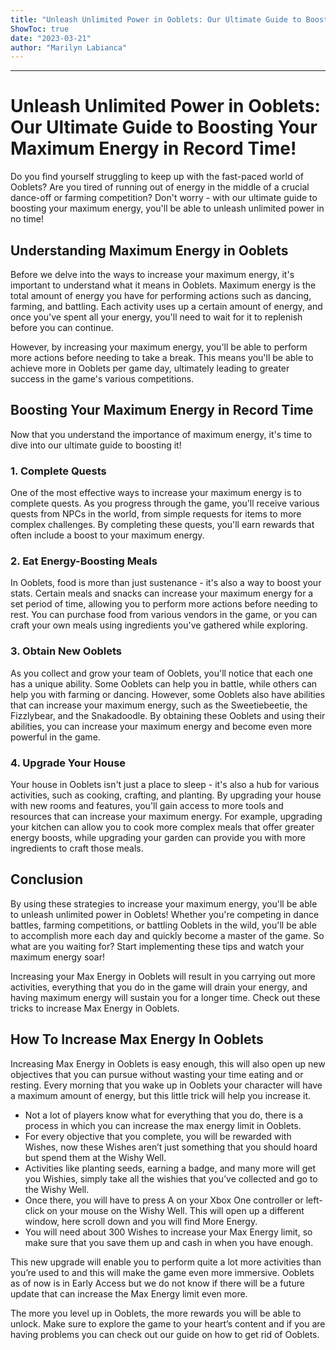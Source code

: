 ```yaml
---
title: "Unleash Unlimited Power in Ooblets: Our Ultimate Guide to Boosting Your Maximum Energy in Record Time!"
ShowToc: true 
date: "2023-03-21"
author: "Marilyn Labianca"
---
```

*****
# Unleash Unlimited Power in Ooblets: Our Ultimate Guide to Boosting Your Maximum Energy in Record Time!

Do you find yourself struggling to keep up with the fast-paced world of Ooblets? Are you tired of running out of energy in the middle of a crucial dance-off or farming competition? Don't worry - with our ultimate guide to boosting your maximum energy, you'll be able to unleash unlimited power in no time! 

## Understanding Maximum Energy in Ooblets

Before we delve into the ways to increase your maximum energy, it's important to understand what it means in Ooblets. Maximum energy is the total amount of energy you have for performing actions such as dancing, farming, and battling. Each activity uses up a certain amount of energy, and once you've spent all your energy, you'll need to wait for it to replenish before you can continue. 

However, by increasing your maximum energy, you'll be able to perform more actions before needing to take a break. This means you'll be able to achieve more in Ooblets per game day, ultimately leading to greater success in the game's various competitions.

## Boosting Your Maximum Energy in Record Time

Now that you understand the importance of maximum energy, it's time to dive into our ultimate guide to boosting it! 

### 1. Complete Quests

One of the most effective ways to increase your maximum energy is to complete quests. As you progress through the game, you'll receive various quests from NPCs in the world, from simple requests for items to more complex challenges. By completing these quests, you'll earn rewards that often include a boost to your maximum energy. 

### 2. Eat Energy-Boosting Meals

In Ooblets, food is more than just sustenance - it's also a way to boost your stats. Certain meals and snacks can increase your maximum energy for a set period of time, allowing you to perform more actions before needing to rest. You can purchase food from various vendors in the game, or you can craft your own meals using ingredients you've gathered while exploring.

### 3. Obtain New Ooblets

As you collect and grow your team of Ooblets, you'll notice that each one has a unique ability. Some Ooblets can help you in battle, while others can help you with farming or dancing. However, some Ooblets also have abilities that can increase your maximum energy, such as the Sweetiebeetie, the Fizzlybear, and the Snakadoodle. By obtaining these Ooblets and using their abilities, you can increase your maximum energy and become even more powerful in the game.

### 4. Upgrade Your House

Your house in Ooblets isn't just a place to sleep - it's also a hub for various activities, such as cooking, crafting, and planting. By upgrading your house with new rooms and features, you'll gain access to more tools and resources that can increase your maximum energy. For example, upgrading your kitchen can allow you to cook more complex meals that offer greater energy boosts, while upgrading your garden can provide you with more ingredients to craft those meals.

## Conclusion

By using these strategies to increase your maximum energy, you'll be able to unleash unlimited power in Ooblets! Whether you're competing in dance battles, farming competitions, or battling Ooblets in the wild, you'll be able to accomplish more each day and quickly become a master of the game. So what are you waiting for? Start implementing these tips and watch your maximum energy soar!


Increasing your Max Energy in Ooblets will result in you carrying out more activities, everything that you do in the game will drain your energy, and having maximum energy will sustain you for a longer time. Check out these tricks to increase Max Energy in Ooblets.
 
## How To Increase Max Energy In Ooblets
 
Increasing Max Energy in Ooblets is easy enough, this will also open up new objectives that you can pursue without wasting your time eating and or resting. Every morning that you wake up in Ooblets your character will have a maximum amount of energy, but this little trick will help you increase it.
 
- Not a lot of players know what for everything that you do, there is a process in which you can increase the max energy limit in Ooblets.
 - For every objective that you complete, you will be rewarded with Wishes, now these Wishes aren’t just something that you should hoard but spend them at the Wishy Well.
 - Activities like planting seeds, earning a badge, and many more will get you Wishies, simply take all the wishies that you’ve collected and go to the Wishy Well.
 - Once there, you will have to press A on your Xbox One controller or left-click on your mouse on the Wishy Well. This will open up a different window, here scroll down and you will find More Energy.
 - You will need about 300 Wishes to increase your Max Energy limit, so make sure that you save them up and cash in when you have enough.

 
This new upgrade will enable you to perform quite a lot more activities than you’re used to and this will make the game even more immersive. Ooblets as of now is in Early Access but we do not know if there will be a future update that can increase the Max Energy limit even more.
 
The more you level up in Ooblets, the more rewards you will be able to unlock. Make sure to explore the game to your heart’s content and if you are having problems you can check out our guide on how to get rid of Ooblets.





